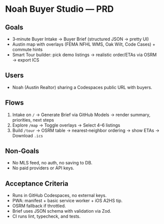 # Noah Buyer Studio — PRD

## Goals
- 3‑minute Buyer Intake → Buyer Brief (structured JSON → pretty UI)
- Austin map with overlays (FEMA NFHL WMS, Oak Wilt, Code Cases) + commute hints
- Smart Tour builder: pick demo listings → realistic order/ETAs via OSRM → export ICS

## Users
- Noah (Austin Realtor) sharing a Codespaces public URL with buyers.

## Flows
1) Intake on `/` → Generate Brief via GitHub Models → render summary, priorities, next steps
2) Explore `/map` → Toggle overlays → Select 4–6 listings
3) Build `/tour` → OSRM table → nearest‑neighbor ordering → show ETAs → Download `.ics`

## Non‑Goals
- No MLS feed, no auth, no saving to DB.
- No paid providers or API keys.

## Acceptance Criteria
- Runs in GitHub Codespaces, no external keys.
- PWA: manifest + basic service worker + iOS A2HS tip.
- OSRM fallback if throttled.
- Brief uses JSON schema with validation via Zod.
- CI runs lint, typecheck, and tests.

